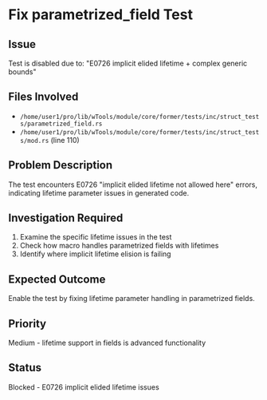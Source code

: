 # Fix parametrized_field Test

## Issue
Test is disabled due to: "E0726 implicit elided lifetime + complex generic bounds"

## Files Involved
- `/home/user1/pro/lib/wTools/module/core/former/tests/inc/struct_tests/parametrized_field.rs`
- `/home/user1/pro/lib/wTools/module/core/former/tests/inc/struct_tests/mod.rs` (line 110)

## Problem Description
The test encounters E0726 "implicit elided lifetime not allowed here" errors, indicating lifetime parameter issues in generated code.

## Investigation Required
1. Examine the specific lifetime issues in the test
2. Check how macro handles parametrized fields with lifetimes
3. Identify where implicit lifetime elision is failing

## Expected Outcome
Enable the test by fixing lifetime parameter handling in parametrized fields.

## Priority
Medium - lifetime support in fields is advanced functionality

## Status
Blocked - E0726 implicit elided lifetime issues
